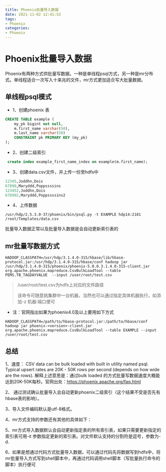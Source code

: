 ```yaml
---
title: Phoenix批量导入数据
date: 2021-11-02 12:41:53
tags:
- Phoenix
categories:
- Phoenix
---
```


# Phoenix批量导入数据

Phoenix有两种方式供批量写数据。一种是单线程psql方式，另一种是mr分布式。单线程适合一次写入十来兆的文件，mr方式更加适合写大批量数据。

## 单线程psql模式

* 1、创建phoenix 表

```sql
CREATE TABLE example (
    my_pk bigint not null,
    m.first_name varchar(50),
    m.last_name varchar(50) 
    CONSTRAINT pk PRIMARY KEY (my_pk)
);
```

* 2、创建二级索引

```sql
 create index example_first_name_index on example(m.first_name);
```

* 3、创建data.csv文件，并上传一份至hdfs中

```sql
12345,Joddhn,Dois
67890,Maryddd,Poppssssins
123452,Joddhn,Dois
678902,Maryddd,Poppssssins2
```

* 4、上传数据

```shell
/usr/hdp/2.5.3.0-37/phoenix/bin/psql.py -t EXAMPLE hdp14:2181 /root/Templates/data.csv
```

批量导入数据正常以及批量导入数据是会自动更新索引表的



## mr批量写数据方式

```shell
HADOOP_CLASSPATH=/usr/hdp/3.1.4.0-315/hbase/lib/hbase-protocol.jar:/usr/hdp/3.1.4.0-315/hbase/conf hadoop jar /usr/hdp/3.1.4.0-315/phoenix/phoenix-5.0.0.3.1.4.0-315-client.jar org.apache.phoenix.mapreduce.CsvBulkLoadTool --table PEMS.TB_TAGDAYVALUE  --input /user/root/test.csv
```

>  /user/root/test.csv为hdfs上对应的文件路径
>
> 该命令可随意挑集群中一台机器，当然也可以通过指定具体机器执行，如添加-z 机器:端口便可

* 注：官网指出如果为phoenix4.0及以上要用如下方式

```shell
HADOOP_CLASSPATH=/path/to/hbase-protocol.jar:/path/to/hbase/conf hadoop jar phoenix-<version>-client.jar org.apache.phoenix.mapreduce.CsvBulkLoadTool --table EXAMPLE --input /user/root/test.csv
```

## 总结

1、速度：
		CSV data can be bulk loaded with built in utility named psql. Typical upsert rates are 20K - 50K rows per second (depends on how wide are the rows).
解释上述意思是：通过bulk loaded 的方式批量写数据速度大概能达到20K-50K每秒。官网出处：https://phoenix.apache.org/faq.html

2、 通过测试确认批量导入会自动更新phoenix二级索引（这个结果不受是否先有hbase表的影响）。

3、导入文件编码默认是utf-8格式。

4、mr方式支持的参数还有其他的具体如下：

5、mr方式导入数据默认会自动更新指定表的所有索引表，如果只需要更新指定的索引表可用-it 参数指定更新的索引表。对文件默认支持的分割符是逗号，参数为-d.

6、如果是想通过代码方式批量导入数据，可以通过代码先将数据写到hdfs中，将mr批量导入方式写到shell脚本中，再通过代码调用shell脚本（写批量执行命令的脚本）执行便可
